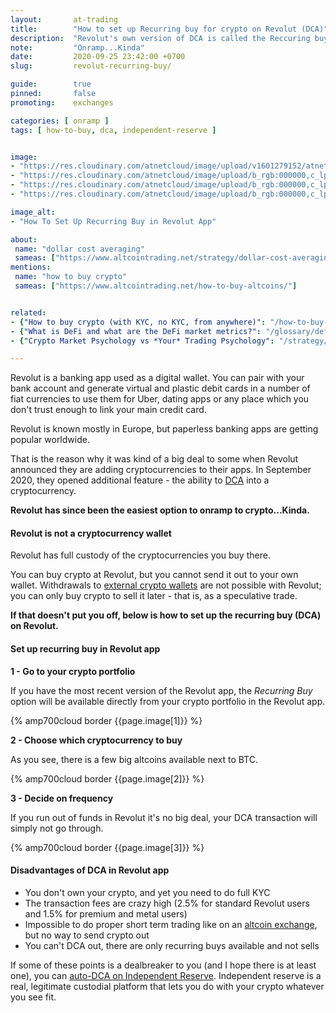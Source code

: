 ```yaml
---
layout:       at-trading
title:        "How to set up Recurring buy for crypto on Revolut (DCA)"
description:  "Revolut's own version of DCA is called the Reccuring buy, here's how to set it up."
note:         "Onramp...Kinda"
date:         2020-09-25 23:42:00 +0700
slug:         revolut-recurring-buy/

guide:        true
pinned:       false
promoting:    exchanges

categories: [ onramp ]
tags: [ how-to-buy, dca, independent-reserve ]


image:
- "https://res.cloudinary.com/atnetcloud/image/upload/v1601279152/atnet/_how-to/revolut-howto-buy_tekpgd.jpg"
- "https://res.cloudinary.com/atnetcloud/image/upload/b_rgb:000000,c_lpad,h_360,w_700/v1601263813/atnet/_how-to/recurring-buy-revolut-1_f9gebs.jpg"
- "https://res.cloudinary.com/atnetcloud/image/upload/b_rgb:000000,c_lpad,h_360,w_700/v1601263813/atnet/_how-to/recurring-buy-revolut-2_evk8eq.jpg"
- "https://res.cloudinary.com/atnetcloud/image/upload/b_rgb:000000,c_lpad,h_360,w_700/v1601263813/atnet/_how-to/recurring-buy-revolut-3_xti9xx.jpg"

image_alt:
- "How To Set Up Recurring Buy in Revolut App"

about:
 name: "dollar cost averaging"
 sameas: ["https://www.altcointrading.net/strategy/dollar-cost-averaging/"]
mentions:
 name: "how to buy crypto"
 sameas: ["https://www.altcointrading.net/how-to-buy-altcoins/"]


related:
- {"How to buy crypto (with KYC, no KYC, from anywhere)": "/how-to-buy-altcoins/"}
- {"What is DeFi and what are the DeFi market metrics?": "/glossary/defi/"}
- {"Crypto Market Psychology vs *Your* Trading Psychology": "/strategy/crypto-market-psychology/"}

---
```


Revolut is a banking app used as a digital wallet. You can pair with your bank account and generate virtual and plastic debit cards in a number of fiat currencies to use them for Uber, dating apps or any place which you don't trust enough to link your main credit card.

Revolut is known mostly in Europe, but paperless banking apps are getting popular worldwide.

That is the reason why it was kind of a big deal to some when Revolut announced they are adding cryptocurrencies to their apps. In September 2020, they opened additional feature - the ability to [DCA](/glossary/dca/) into a cryptocurrency.

**Revolut has since been the easiest option to onramp to crypto...Kinda.**

#### Revolut is not a cryptocurrency wallet

Revolut has full custody of the cryptocurrencies you buy there.

You can buy crypto at Revolut, but you cannot send it out to your own wallet. Withdrawals to [external crypto wallets](/altcoin-wallets/) are not possible with Revolut; you can only buy crypto to sell it later - that is, as a speculative trade.  

**If that doesn't put you off, below is how to set up the recurring buy (DCA) on Revolut.**

#### Set up recurring buy in Revolut app

**1 - Go to your crypto portfolio**

If you have the most recent version of the Revolut app, the *Recurring Buy* option will be available directly from your crypto portfolio in the Revolut app.

{% amp700cloud border {{page.image[1]}} %}

**2 - Choose which cryptocurrency to buy**

As you see, there is a few big altcoins available next to BTC.

{% amp700cloud border {{page.image[2]}} %}


**3 - Decide on frequency**

If you run out of funds in Revolut it's no big deal, your DCA transaction will simply not go through.

{% amp700cloud border {{page.image[3]}} %}

#### Disadvantages of DCA in Revolut app

* You don't own your crypto, and yet you need to do full KYC
* The transaction fees are crazy high (2.5% for standard Revolut users and 1.5% for premium and metal users)
* Impossible to do proper short term trading like on an [altcoin exchange](/altcoin-exchanges/), but no way to send crypto out
* You can't DCA out, there are only recurring buys available and not sells

If some of these points is a dealbreaker to you (and I hope there is at least one), you can [auto-DCA on Independent Reserve](/coupon-independent-reserve/). Independent reserve is a real, legitimate custodial platform that lets you do with your crypto whatever you see fit.
